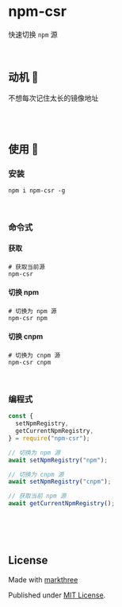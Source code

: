 # npm-csr

快速切换 `npm` 源

<br />

## 动机 🦕

不想每次记住太长的镜像地址

<br />
<br />

## 使用 🦖

### 安装

```shell
npm i npm-csr -g
```

<br />

### 命令式

#### 获取

```shell
# 获取当前源
npm-csr
```

#### 切换 npm

```shell
# 切换为 npm 源
npm-csr npm
```

#### 切换 cnpm

```shell
# 切换为 cnpm 源
npm-csr cnpm
```

<br />

### 编程式

```ts
const {
  setNpmRegistry,
  getCurrentNpmRegistry,
} = require("npm-csr");

// 切换为 npm 源
await setNpmRegistry("npm");

// 切换为 cnpm 源
await setNpmRegistry("cnpm");

// 获取当前 npm 源
await getCurrentNpmRegistry();
```

<br />
<br />
<br />

## License

Made with [markthree](https://github.com/markthree)

Published under [MIT License](./LICENSE).

<br />
